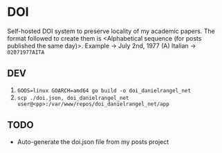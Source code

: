 # DOI

Self-hosted DOI system to preserve locality of my academic papers. The format followed to create them is <MMDDYYYY><Alphabetical sequence (for posts published the same day)><Language ISO-2 code>. Example -> July 2nd, 1977 (A) Italian -> `02071977AITA`

## DEV

1. `GOOS=linux GOARCH=amd64 go build -o doi_danielrangel_net`
2. `scp ./doi.json, doi_danielrangel_net user@<pp>:/var/www/repos/doi_danielrangel_net/app`

## TODO

- Auto-generate the doi.json file from my posts project
